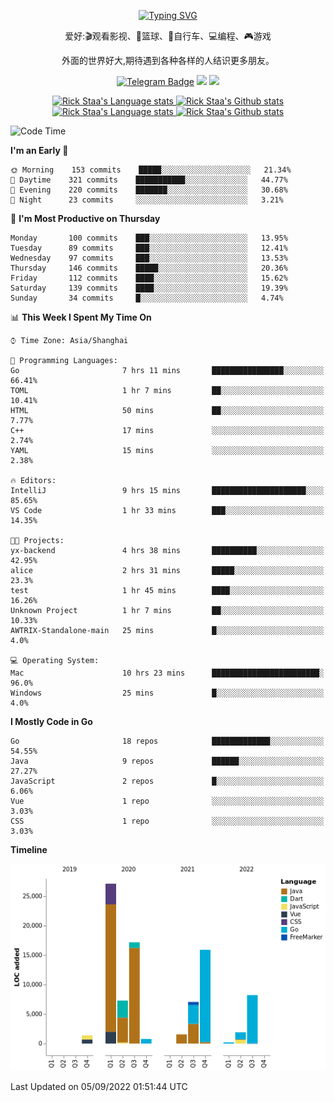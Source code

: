 <div align="center"> 

[![Typing SVG](https://readme-typing-svg.herokuapp.com?size=25&duration=2500&color=eeeeee&vCenter=true&width=200&height=40&lines=Hi+there+%F0%9F%91%8B%F0%9F%8F%BB;I'm+DanBai)](https://git.io/typing-svg)

爱好:🎬观看影视、🏀篮球、🚴自行车、💻编程、🎮游戏

外面的世界好大,期待遇到各种各样的人结识更多朋友。

[![Telegram Badge](https://img.shields.io/badge/-Telegram-blue?style=flat&logo=Telegram&logoColor=white)](https://t.me/danbai9420) 
[![](https://img.shields.io/badge/-Blog-brightgreen?style=flat&logo=Blogger&logoColor=white)](https://p00q.cn)
[![](https://img.shields.io/badge/-Email-red?style=flat&logo=Mail.Ru&logoColor=white)](mailto:danbai@88.com)
</div>

<!-- Light Mode -->
<div align="center"> 
<a href="https://github.com/anuraghazra/github-readme-stats#gh-light-mode-only">
<img height=200 src="https://github-readme-stats-git-master-rstaa-rickstaa.vercel.app/api/top-langs/?username=danbai225&layout=compact&langs_count=10&hide_border=1&role=OWNER,COLLABORATOR#gh-light-mode-only" alt="Rick Staa's Language stats" />
</a>
<a href="https://github.com/anuraghazra/github-readme-stats#gh-light-mode-only">
<img height=200 src="https://github-readme-stats-git-master-rstaa-rickstaa.vercel.app/api?username=danbai225&show_icons=true&count_private=true&line_height=28&hide_border=1&include_all_commits=true&card_width=450&role=OWNER,COLLABORATOR&exclude_repo=github-readme-stats#gh-light-mode-only" alt="Rick Staa's Github stats" />
</a>
</div>

<!-- Dark Mode -->
<div align="center"> 
<a href="https://github.com/anuraghazra/github-readme-stats#gh-dark-mode-only">
<img height=200 src="https://github-readme-stats-git-master-rstaa-rickstaa.vercel.app/api/top-langs/?username=danbai225&layout=compact&langs_count=10&hide_border=1&role=OWNER,COLLABORATOR&theme=github_dark#gh-dark-mode-only" alt="Rick Staa's Language stats" />
</a>
<a href="https://github.com/anuraghazra/github-readme-stats#gh-dark-mode-only">
<img height=200 src="https://github-readme-stats-git-master-rstaa-rickstaa.vercel.app/api?username=danbai225&show_icons=true&count_private=true&line_height=28&hide_border=1&include_all_commits=true&card_width=450&role=OWNER,COLLABORATOR&exclude_repo=github-readme-stats&theme=github_dark#gh-dark-mode-only" alt="Rick Staa's Github stats" />
</a>
</div>

<!--START_SECTION:waka-->
![Code Time](http://img.shields.io/badge/Code%20Time-10%20hrs%2049%20mins-blue)

**I'm an Early 🐤** 

```text
🌞 Morning    153 commits    █████░░░░░░░░░░░░░░░░░░░░   21.34% 
🌆 Daytime    321 commits    ███████████░░░░░░░░░░░░░░   44.77% 
🌃 Evening    220 commits    ███████░░░░░░░░░░░░░░░░░░   30.68% 
🌙 Night      23 commits     ░░░░░░░░░░░░░░░░░░░░░░░░░   3.21%

```
📅 **I'm Most Productive on Thursday** 

```text
Monday       100 commits    ███░░░░░░░░░░░░░░░░░░░░░░   13.95% 
Tuesday      89 commits     ███░░░░░░░░░░░░░░░░░░░░░░   12.41% 
Wednesday    97 commits     ███░░░░░░░░░░░░░░░░░░░░░░   13.53% 
Thursday     146 commits    █████░░░░░░░░░░░░░░░░░░░░   20.36% 
Friday       112 commits    ████░░░░░░░░░░░░░░░░░░░░░   15.62% 
Saturday     139 commits    ████░░░░░░░░░░░░░░░░░░░░░   19.39% 
Sunday       34 commits     █░░░░░░░░░░░░░░░░░░░░░░░░   4.74%

```


📊 **This Week I Spent My Time On** 

```text
⌚︎ Time Zone: Asia/Shanghai

💬 Programming Languages: 
Go                       7 hrs 11 mins       ████████████████░░░░░░░░░   66.41% 
TOML                     1 hr 7 mins         ██░░░░░░░░░░░░░░░░░░░░░░░   10.41% 
HTML                     50 mins             ██░░░░░░░░░░░░░░░░░░░░░░░   7.77% 
C++                      17 mins             ░░░░░░░░░░░░░░░░░░░░░░░░░   2.74% 
YAML                     15 mins             ░░░░░░░░░░░░░░░░░░░░░░░░░   2.38%

🔥 Editors: 
IntelliJ                 9 hrs 15 mins       █████████████████████░░░░   85.65% 
VS Code                  1 hr 33 mins        ███░░░░░░░░░░░░░░░░░░░░░░   14.35%

🐱‍💻 Projects: 
yx-backend               4 hrs 38 mins       ██████████░░░░░░░░░░░░░░░   42.95% 
alice                    2 hrs 31 mins       █████░░░░░░░░░░░░░░░░░░░░   23.3% 
test                     1 hr 45 mins        ████░░░░░░░░░░░░░░░░░░░░░   16.26% 
Unknown Project          1 hr 7 mins         ██░░░░░░░░░░░░░░░░░░░░░░░   10.33% 
AWTRIX-Standalone-main   25 mins             █░░░░░░░░░░░░░░░░░░░░░░░░   4.0%

💻 Operating System: 
Mac                      10 hrs 23 mins      ████████████████████████░   96.0% 
Windows                  25 mins             █░░░░░░░░░░░░░░░░░░░░░░░░   4.0%

```

**I Mostly Code in Go** 

```text
Go                       18 repos            █████████████░░░░░░░░░░░░   54.55% 
Java                     9 repos             ██████░░░░░░░░░░░░░░░░░░░   27.27% 
JavaScript               2 repos             █░░░░░░░░░░░░░░░░░░░░░░░░   6.06% 
Vue                      1 repo              ░░░░░░░░░░░░░░░░░░░░░░░░░   3.03% 
CSS                      1 repo              ░░░░░░░░░░░░░░░░░░░░░░░░░   3.03%

```


**Timeline**

![Chart not found](https://raw.githubusercontent.com/danbai225/danbai225/master/charts/bar_graph.png) 


 Last Updated on 05/09/2022 01:51:44 UTC
<!--END_SECTION:waka-->
